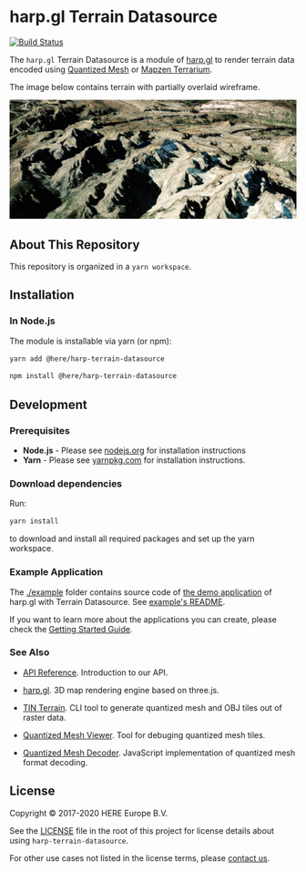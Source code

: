 # harp.gl Terrain Datasource 

[![Build Status](https://travis-ci.com/heremaps/harp-terrain-datasource.svg?token=XqJjRxFbW25Pc73LNRB9&branch=master)](https://travis-ci.com/heremaps/harp-terrain-datasource)

The `harp.gl` Terrain Datasource is a module of [harp.gl](https://github.com/heremaps/harp.gl) to render terrain data encoded using [Quantized Mesh](https://github.com/AnalyticalGraphicsInc/quantized-mesh) or [Mapzen Terrarium](https://mapzen.com/documentation/terrain-tiles/formats/#terrarium).

The image below contains terrain with partially overlaid wireframe.

![Terrain with partially overlaid wireframe](./harp-terrain-datasource.png)

## About This Repository

This repository is organized in a `yarn workspace`.

## Installation

### In Node.js

The module is installable via yarn (or npm):

```sh
yarn add @here/harp-terrain-datasource
```

```sh
npm install @here/harp-terrain-datasource
```

## Development

### Prerequisites

-   **Node.js** - Please see [nodejs.org](https://nodejs.org/) for installation instructions
-   **Yarn** - Please see [yarnpkg.com](https://yarnpkg.com/en/) for installation instructions.

### Download dependencies

Run:

```sh
yarn install
```

to download and install all required packages and set up the yarn workspace.

### Example Application

The [./example](./example) folder contains source code of [the demo application](https://heremaps.github.io/harp-terrain-datasource/) of harp.gl with Terrain Datasource. See [example's README](./example/README.md).

If you want to learn more about the applications you can create, please check the [Getting Started Guide](docs/GettingStartedGuide.md).

### See Also

* [API Reference](docs/APIReference.md). Introduction to our API.

* [harp.gl](https://github.com/heremaps/harp.gl). 3D map rendering engine based on three.js.

* [TIN Terrain](https://github.com/heremaps/tin-terrain). CLI tool to generate quantized mesh and OBJ tiles out of raster data.

* [Quantized Mesh Viewer](https://github.com/heremaps/quantized-mesh-viewer). Tool for debuging quantized mesh tiles.

* [Quantized Mesh Decoder](https://github.com/heremaps/quantized-mesh-decoder). JavaScript implementation of quantized mesh format decoding.

## License

Copyright © 2017-2020 HERE Europe B.V.

See the [LICENSE](./LICENSE) file in the root of this project for license details about using `harp-terrain-datasource`.

For other use cases not listed in the license terms, please [contact us](https://developer.here.com/contact-us).
